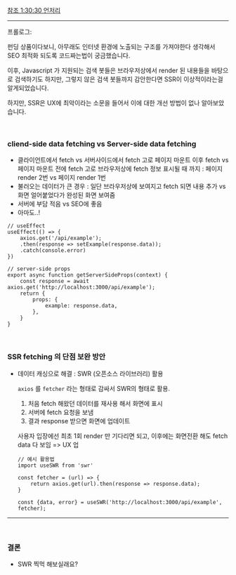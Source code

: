 [참조 1:30:30 언저리](https://www.youtube.com/watch?v=0BCpOOpdiX0&t=15743s)

<hr>

프롤로그: 

펀딩 상품이다보니, 아무래도 인터넷 환경에 노출되는 구조를 가져야한다 생각해서 SEO 최적화 되도록 코드짜는법이 궁금했습니다.

이후, Javascript 가 지원되는 검색 봇들은 브라우저상에서 render 된 내용들을 바탕으로 검색하기도 하지만, 그렇지 않은 검색 봇들까지 감안한다면 SSR이 이상적이라는걸 알게되었습니다.

하지만, SSR은 UX에 최악이라는 소문을 들어서 이에 대한 개선 방법이 없나 알아보았습니다.

<br>

### cliend-side data fetching  vs Server-side data fetching

- 클라이언트에서 fetch vs 서버사이드에서 fetch
  고로
  페이지 마운트 이후 fetch vs 페이지 마운트 전에 fetch
  고로 브라우저상에 fetch 정보 표시될 때 까지 :
  페이지 render 2번 vs 페이지 render 1번
- 불러오는 데이터가 큰 경우 :
  일단 브라우저상에 보여지고 fetch 되면 내용 추가 vs 화면 얼어붙었다가 완성된 화면 보여줌
- 서버에 부담 적음 vs SEO에 좋음
- 아마도..!

```react
// useEffect 
useEffect(() => {
    axios.get('/api/example');
    .then(response => setExample(response.data));
    .catch(console.error)
})

// server-side props
export async function getServerSideProps(context) {
    const response = await axios.get('http://localhost:3000/api/example');
    return {
        props: {
            example: response.data,
        },
    }
}
```

<br>

### SSR fetching 의 단점 보완 방안

- 데이터 캐싱으로 해결 : SWR (오픈소스 라이브러리) 활용

  `axios` 를 `fetcher` 라는 형태로 감싸서 SWR의 형태로 활용.

  1. 처음 fetch 해왔던 데이터를 재사용 해서 화면에 표시
  2. 서버에 fetch 요청을 보냄
  3. 결과 response 받으면 화면에 업데이트

  사용자 입장에선 최초 1회 render 만 기다리면 되고, 이후에는 화면전환 해도 fetch data 다 보임
  => UX 업

  ```react
  // 예시 활용법
  import useSWR from 'swr'
  
  const fetcher = (url) => {
      return axios.get(url).then(response => response.data);
  }
  
  const {data, error} = useSWR('http://localhost:3000/api/example', fetcher);
  ```

<hr>

<br>

### 결론

- SWR 찍먹 해보실래요?



